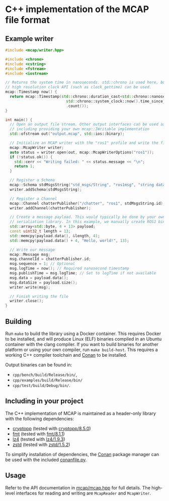 # C++ implementation of the MCAP file format

## Example writer

<!-- cspell: disable -->

```cpp
#include <mcap/writer.hpp>

#include <chrono>
#include <cstring>
#include <fstream>
#include <iostream>

// Returns the system time in nanoseconds. std::chrono is used here, but any
// high resolution clock API (such as clock_gettime) can be used.
mcap::Timestamp now() {
  return mcap::Timestamp(std::chrono::duration_cast<std::chrono::nanoseconds>(
                           std::chrono::system_clock::now().time_since_epoch())
                           .count());
}

int main() {
  // Open an output file stream. Other output interfaces can be used as well,
  // including providing your own mcap::IWritable implementation
  std::ofstream out("output.mcap", std::ios::binary);

  // Initialize an MCAP writer with the "ros1" profile and write the file header
  mcap::McapWriter writer;
  auto status = writer.open(out, mcap::McapWriterOptions("ros1"));
  if (!status.ok()) {
    std::cerr << "Writing failed: " << status.message << "\n";
    return 1;
  }

  // Register a Schema
  mcap::Schema stdMsgsString("std_msgs/String", "ros1msg", "string data");
  writer.addSchema(stdMsgsString);

  // Register a Channel
  mcap::Channel chatterPublisher("/chatter", "ros1", stdMsgsString.id);
  writer.addChannel(chatterPublisher);

  // Create a message payload. This would typically be done by your own
  // serialiation library. In this example, we manually create ROS1 binary data
  std::array<std::byte, 4 + 13> payload;
  const uint32_t length = 13;
  std::memcpy(payload.data(), &length, 4);
  std::memcpy(payload.data() + 4, "Hello, world!", 13);

  // Write our message
  mcap::Message msg;
  msg.channelId = chatterPublisher.id;
  msg.sequence = 1; // Optional
  msg.logTime = now(); // Required nanosecond timestamp
  msg.publishTime = msg.logTime; // Set to logTime if not available
  msg.data = payload.data();
  msg.dataSize = payload.size();
  writer.write(msg);

  // Finish writing the file
  writer.close();
}
```

<!-- cspell: enable -->

## Building

Run `make` to build the library using a Docker container. This requires Docker
to be installed, and will produce Linux (ELF) binaries compiled in an Ubuntu
container with the clang compiler. If you want to build binaries for another
platform or using your own compiler, run `make build-host`. This requires a
working C++ compiler toolchain and [Conan](https://conan.io/) to be installed.

Output binaries can be found in:

- `cpp/bench/build/Release/bin/`,
- `cpp/examples/build/Release/bin/`
- `cpp/test/build/Debug/bin/`.

## Including in your project

The C++ implementation of MCAP is maintained as a header-only library with the
following dependencies:

- [cryptopp](https://cryptopp.com/) (tested with [cryptopp/8.5.0](https://conan.io/center/cryptopp))
- [fmt](https://github.com/fmtlib/fmt) (tested with [fmt/8.1.1](https://conan.io/center/fmt))
- [lz4](https://lz4.github.io/lz4/) (tested with [lz4/1.9.3](https://conan.io/center/lz4))
- [zstd](https://facebook.github.io/zstd/) (tested with [zstd/1.5.2](https://conan.io/center/zstd))

To simplify installation of dependencies, the [Conan](https://conan.io/) package
manager can be used with the included [conanfile.py](https://github.com/foxglove/mcap/blob/main/cpp/mcap/conanfile.py).

## Usage

Refer to the API documentation in
[mcap/mcap.hpp](https://github.com/foxglove/mcap/blob/main/cpp/mcap/include/mcap/mcap.hpp)
for full details. The high-level interfaces for reading and writing are
`McapReader` and `McapWriter`.
